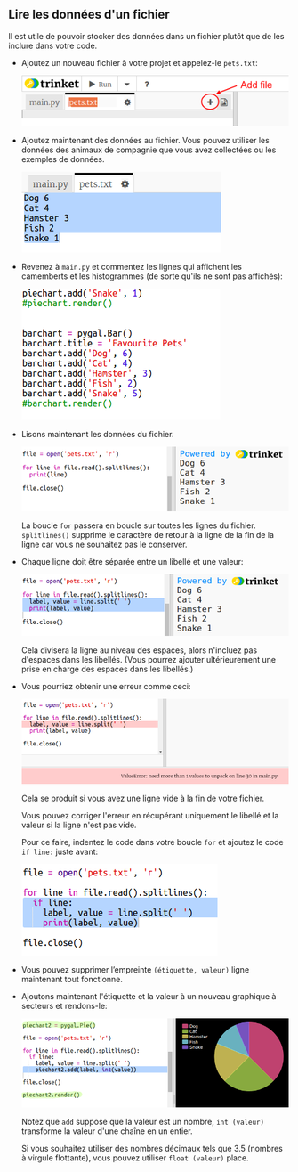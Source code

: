 ## Lire les données d'un fichier

Il est utile de pouvoir stocker des données dans un fichier plutôt que de les inclure dans votre code.

+ Ajoutez un nouveau fichier à votre projet et appelez-le `pets.txt`:
    
    ![capture d'écran](images/pets-file.png)

+ Ajoutez maintenant des données au fichier. Vous pouvez utiliser les données des animaux de compagnie que vous avez collectées ou les exemples de données.
    
    ![captures d'écran](images/pets-data.png)

+ Revenez à `main.py` et commentez les lignes qui affichent les camemberts et les histogrammes (de sorte qu'ils ne sont pas affichés):
    
    ![Captures d'écran](images/pets-comment.png)

+ Lisons maintenant les données du fichier.
    
    ![capture d'écran](images/pets-read.png)
    
    La boucle `for` passera en boucle sur toutes les lignes du fichier. `splitlines()` supprime le caractère de retour à la ligne de la fin de la ligne car vous ne souhaitez pas le conserver.

+ Chaque ligne doit être séparée entre un libellé et une valeur:
    
    ![capture d'écran](images/pets-split.png)
    
    Cela divisera la ligne au niveau des espaces, alors n'incluez pas d'espaces dans les libellés. (Vous pourrez ajouter ultérieurement une prise en charge des espaces dans les libellés.)

+ Vous pourriez obtenir une erreur comme ceci:
    
    ![capture d'écran](images/pets-error.png)
    
    Cela se produit si vous avez une ligne vide à la fin de votre fichier.
    
    Vous pouvez corriger l'erreur en récupérant uniquement le libellé et la valeur si la ligne n'est pas vide.
    
    Pour ce faire, indentez le code dans votre boucle `for` et ajoutez le code `if line:` juste avant:
    
    ![capture d'écran](images/pets-fix.png)

+ Vous pouvez supprimer l’empreinte `(étiquette, valeur)` ligne maintenant tout fonctionne.

+ Ajoutons maintenant l'étiquette et la valeur à un nouveau graphique à secteurs et rendons-le:
    
    ![capture d'écran](images/pets-pie2.png)
    
    Notez que `add` suppose que la valeur est un nombre, `int (valeur)` transforme la valeur d'une chaîne en un entier.
    
    Si vous souhaitez utiliser des nombres décimaux tels que 3.5 (nombres à virgule flottante), vous pouvez utiliser `float (valeur)` place.